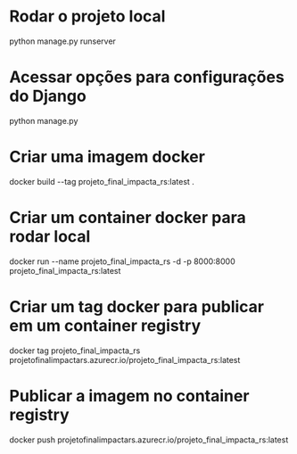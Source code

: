 
# Rodar o projeto local
python manage.py runserver

# Acessar opções para configurações do Django
python manage.py

# Criar uma imagem docker
docker build --tag projeto_final_impacta_rs:latest .

# Criar um container docker para rodar local
docker run --name projeto_final_impacta_rs -d -p 8000:8000 projeto_final_impacta_rs:latest

# Criar um tag docker para publicar em um container registry
docker tag projeto_final_impacta_rs projetofinalimpactars.azurecr.io/projeto_final_impacta_rs:latest

# Publicar a imagem no container registry
docker push projetofinalimpactars.azurecr.io/projeto_final_impacta_rs:latest

